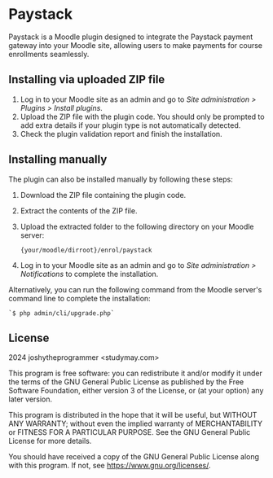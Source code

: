 # Paystack #

Paystack is a Moodle plugin designed to integrate the Paystack payment gateway into your Moodle site, allowing users to make payments for course enrollments seamlessly.

## Installing via uploaded ZIP file ##

1. Log in to your Moodle site as an admin and go to _Site administration >
   Plugins > Install plugins_.
2. Upload the ZIP file with the plugin code. You should only be prompted to add
   extra details if your plugin type is not automatically detected.
3. Check the plugin validation report and finish the installation.

## Installing manually ##

The plugin can also be installed manually by following these steps:

1. Download the ZIP file containing the plugin code.
2. Extract the contents of the ZIP file.
3. Upload the extracted folder to the following directory on your Moodle server:

    `{your/moodle/dirroot}/enrol/paystack`

4. Log in to your Moodle site as an admin and go to _Site administration >
   Notifications_ to complete the installation.

Alternatively, you can run the following command from the Moodle server's command line to complete the installation:

    `$ php admin/cli/upgrade.php`

## License ##

2024 joshytheprogrammer <studymay.com>

This program is free software: you can redistribute it and/or modify it under
the terms of the GNU General Public License as published by the Free Software
Foundation, either version 3 of the License, or (at your option) any later
version.

This program is distributed in the hope that it will be useful, but WITHOUT ANY
WARRANTY; without even the implied warranty of MERCHANTABILITY or FITNESS FOR A
PARTICULAR PURPOSE.  See the GNU General Public License for more details.

You should have received a copy of the GNU General Public License along with
this program.  If not, see <https://www.gnu.org/licenses/>.
